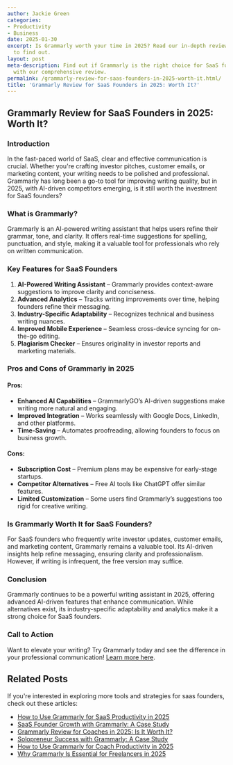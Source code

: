 ```yaml
---
author: Jackie Green
categories:
- Productivity
- Business
date: 2025-01-30
excerpt: Is Grammarly worth your time in 2025? Read our in-depth review for SaaS founders
  to find out.
layout: post
meta-description: Find out if Grammarly is the right choice for SaaS founders in 2025
  with our comprehensive review.
permalink: /grammarly-review-for-saas-founders-in-2025-worth-it.html/
title: 'Grammarly Review for SaaS Founders in 2025: Worth It?'
---
```


## Grammarly Review for SaaS Founders in 2025: Worth It?

### Introduction
In the fast-paced world of SaaS, clear and effective communication is crucial. Whether you're crafting investor pitches, customer emails, or marketing content, your writing needs to be polished and professional. Grammarly has long been a go-to tool for improving writing quality, but in 2025, with AI-driven competitors emerging, is it still worth the investment for SaaS founders?

### What is Grammarly?
Grammarly is an AI-powered writing assistant that helps users refine their grammar, tone, and clarity. It offers real-time suggestions for spelling, punctuation, and style, making it a valuable tool for professionals who rely on written communication.

### Key Features for SaaS Founders
1. **AI-Powered Writing Assistant** – Grammarly provides context-aware suggestions to improve clarity and conciseness.
2. **Advanced Analytics** – Tracks writing improvements over time, helping founders refine their messaging.
3. **Industry-Specific Adaptability** – Recognizes technical and business writing nuances.
4. **Improved Mobile Experience** – Seamless cross-device syncing for on-the-go editing.
5. **Plagiarism Checker** – Ensures originality in investor reports and marketing materials.

### Pros and Cons of Grammarly in 2025
#### Pros:
- **Enhanced AI Capabilities** – GrammarlyGO’s AI-driven suggestions make writing more natural and engaging.
- **Improved Integration** – Works seamlessly with Google Docs, LinkedIn, and other platforms.
- **Time-Saving** – Automates proofreading, allowing founders to focus on business growth.

#### Cons:
- **Subscription Cost** – Premium plans may be expensive for early-stage startups.
- **Competitor Alternatives** – Free AI tools like ChatGPT offer similar features.
- **Limited Customization** – Some users find Grammarly’s suggestions too rigid for creative writing.

### Is Grammarly Worth It for SaaS Founders?
For SaaS founders who frequently write investor updates, customer emails, and marketing content, Grammarly remains a valuable tool. Its AI-driven insights help refine messaging, ensuring clarity and professionalism. However, if writing is infrequent, the free version may suffice.

### Conclusion
Grammarly continues to be a powerful writing assistant in 2025, offering advanced AI-driven features that enhance communication. While alternatives exist, its industry-specific adaptability and analytics make it a strong choice for SaaS founders. 

### Call to Action
Want to elevate your writing? Try Grammarly today and see the difference in your professional communication! [Learn more here](https://withhimanshu.com/grammarly-review/).

## Related Posts
If you're interested in exploring more tools and strategies for saas founders, check out these articles:
- [How to Use Grammarly for SaaS Productivity in 2025](/how-to-use-grammarly-for-saas-productivity-in-2025.html/)
- [SaaS Founder Growth with Grammarly: A Case Study](/saas-founder-growth-with-grammarly-a-case-study.html/)
- [Grammarly Review for Coaches in 2025: Is It Worth It?](/grammarly-review-for-coaches-in-2025-is-it-worth-it.html/)
- [Solopreneur Success with Grammarly: A Case Study](/solopreneur-success-with-grammarly-a-case-study.html/)
- [How to Use Grammarly for Coach Productivity in 2025](/how-to-use-grammarly-for-coach-productivity-in-2025.html/)
- [Why Grammarly Is Essential for Freelancers in 2025](/why-grammarly-is-essential-for-freelancers-in-2025.html/)
